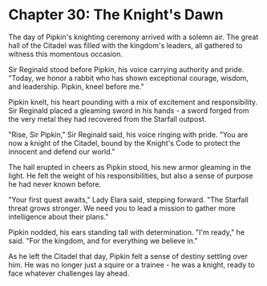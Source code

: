 # Chapter 30: The Knight's Dawn

The day of Pipkin's knighting ceremony arrived with a solemn air. The great hall of the Citadel was filled with the kingdom's leaders, all gathered to witness this momentous occasion.

Sir Reginald stood before Pipkin, his voice carrying authority and pride. "Today, we honor a rabbit who has shown exceptional courage, wisdom, and leadership. Pipkin, kneel before me."

Pipkin knelt, his heart pounding with a mix of excitement and responsibility. Sir Reginald placed a gleaming sword in his hands - a sword forged from the very metal they had recovered from the Starfall outpost.

"Rise, Sir Pipkin," Sir Reginald said, his voice ringing with pride. "You are now a knight of the Citadel, bound by the Knight's Code to protect the innocent and defend our world."

The hall erupted in cheers as Pipkin stood, his new armor gleaming in the light. He felt the weight of his responsibilities, but also a sense of purpose he had never known before.

"Your first quest awaits," Lady Elara said, stepping forward. "The Starfall threat grows stronger. We need you to lead a mission to gather more intelligence about their plans."

Pipkin nodded, his ears standing tall with determination. "I'm ready," he said. "For the kingdom, and for everything we believe in."

As he left the Citadel that day, Pipkin felt a sense of destiny settling over him. He was no longer just a squire or a trainee - he was a knight, ready to face whatever challenges lay ahead.
